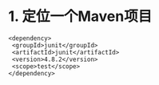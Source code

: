 #  1. 定位一个Maven项目

```
<dependency>
 <groupId>junit</groupId>
 <artifactId>junit</artifactId>
 <version>4.8.2</version>
 <scope>test</scope>
</dependency>
```



